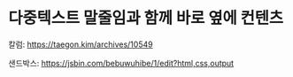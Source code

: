 # 다중텍스트 말줄임과 함께 바로 옆에 컨텐츠

칼럼: https://taegon.kim/archives/10549

샌드박스: https://jsbin.com/bebuwuhibe/1/edit?html,css,output

